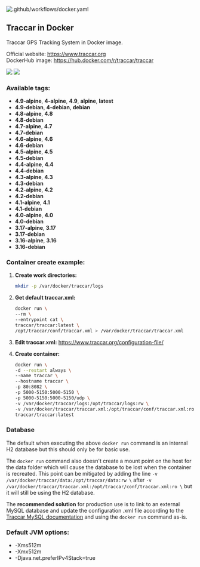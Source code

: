 ![.github/workflows/docker.yaml](https://github.com/arribada/traccar-docker/workflows/.github/workflows/docker.yaml/badge.svg)

Traccar in Docker
---

Traccar GPS Tracking System in Docker image.

Official website: <https://www.traccar.org>  
DockerHub image: <https://hub.docker.com/r/traccar/traccar>

[![](https://images.microbadger.com/badges/version/traccar/traccar:4.9.svg)](https://microbadger.com/images/traccar/traccar:4.9)
[![](https://images.microbadger.com/badges/image/traccar/traccar:4.9.svg)](https://microbadger.com/images/traccar/traccar:4.9)

### Available tags:
- **4.9-alpine**, **4-alpine**, **4.9**, **alpine**, **latest**
- **4.9-debian**, **4-debian**, **debian**
- **4.8-alpine**, **4.8**
- **4.8-debian**
- **4.7-alpine**, **4.7**
- **4.7-debian**
- **4.6-alpine**, **4.6**
- **4.6-debian**
- **4.5-alpine**, **4.5**
- **4.5-debian**
- **4.4-alpine**, **4.4**
- **4.4-debian**
- **4.3-alpine**, **4.3**
- **4.3-debian**
- **4.2-alpine**, **4.2**
- **4.2-debian**
- **4.1-alpine**, **4.1**
- **4.1-debian**
- **4.0-alpine**, **4.0**
- **4.0-debian**
- **3.17-alpine**, **3.17**
- **3.17-debian**
- **3.16-alpine**, **3.16**
- **3.16-debian**

### Container create example:
1. **Create work directories:**
    ```bash
    mkdir -p /var/docker/traccar/logs
    ```

1. **Get default traccar.xml:**
    ```bash
    docker run \
    --rm \
    --entrypoint cat \
    traccar/traccar:latest \
    /opt/traccar/conf/traccar.xml > /var/docker/traccar/traccar.xml
    ```

1. **Edit traccar.xml:** <https://www.traccar.org/configuration-file/>

1. **Create container:**
    ```bash
    docker run \
    -d --restart always \
    --name traccar \
    --hostname traccar \
    -p 80:8082 \
    -p 5000-5150:5000-5150 \
    -p 5000-5150:5000-5150/udp \
    -v /var/docker/traccar/logs:/opt/traccar/logs:rw \
    -v /var/docker/traccar/traccar.xml:/opt/traccar/conf/traccar.xml:ro \
    traccar/traccar:latest
    ```

### Database
The default when executing the above `docker run` command is an internal H2 database but this should only be for basic use. 

The `docker run` command also doesn't create a mount point on the host for the data folder which will cause the database to be lost when the container is recreated. This point can be mitigated by adding the line `-v /var/docker/traccar/data:/opt/traccar/data:rw \` after `-v /var/docker/traccar/traccar.xml:/opt/traccar/conf/traccar.xml:ro \` but it will still be using the H2 database.

The **recommended solution** for production use is to link to an external MySQL database and update the configuration .xml file according to the [Traccar MySQL documentation](https://www.traccar.org/mysql/) and using the `docker run` command as-is.

### Default JVM options:
- -Xms512m
- -Xmx512m
- -Djava.net.preferIPv4Stack=true
